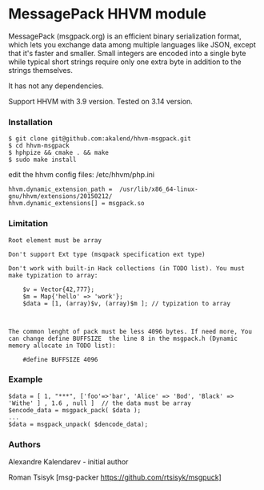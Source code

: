 # MessagePack HHVM module 

MessagePack (msgpack.org) is an efficient binary serialization format, which lets you exchange data among multiple languages like JSON, except that it's faster and smaller. Small integers are encoded into a single byte while typical short strings require only one extra byte in addition to the strings themselves.

It has not any dependencies.  

Support HHVM with 3.9 version. Tested on 3.14 version.

### Installation

	
	$ git clone git@github.com:akalend/hhvm-msgpack.git
	$ cd hhvm-msgpack
	$ hphpize && cmake . && make
	$ sudo make install

edit the hhvm config files: /etc/hhvm/php.ini 

	hhvm.dynamic_extension_path =  /usr/lib/x86_64-linux-gnu/hhvm/extensions/20150212/
	hhvm.dynamic_extensions[] = msgpack.so

### Limitation
	
	Root element must be array

	Don't support Ext type (msqpack specification ext type)

	Don't work with built-in Hack collections (in TODO list). You must make typization to array:

		$v = Vector{42,777};
		$m = Map{'hello' => 'work'};
		$data = [1, (array)$v, (array)$m ]; // typization to array



	The common lenght of pack must be less 4096 bytes. If need more, You can change define BUFFSIZE  the line 8 in the msgpack.h (Dynamic memory allocate in TODO list):

		#define BUFFSIZE 4096



### Example

	$data = [ 1, "***", ['foo'=>'bar', 'Alice' => 'Bod', 'Black' => 'Withe' ] , 1.6 , null ]  // the data must be array
	$encode_data = msgpack_pack( $data );
	...
	$data = msgpack_unpack( $dencode_data);



### Authors

Alexandre Kalendarev - initial author

Roman Tsisyk [msg-packer https://github.com/rtsisyk/msgpuck]
